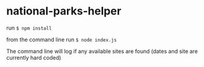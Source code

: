 # national-parks-helper

run `$ npm install`

from the command line run `$ node index.js` 

The command line will log if any available sites are found (dates and site are currently hard coded)
